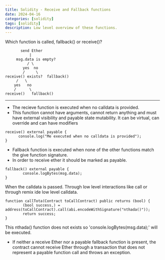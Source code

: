 ```yaml
---
title: Solidity - Receive and Fallback functions
date: 2024-04-16 
categories: [solidity]
tags: [solidity]     
description: Low level overview of these functions.
---
```

 
 Which function is called, fallback() or receive()?

           send Ether
               |
         msg.data is empty?
              / \
            yes  no
            /     \
    receive() exists?  fallback()
         /   \
        yes   no
        /      \
    receive()   fallback()



---

- The recieve function is executed when no calldata is provided.
- This function cannot have arguments, cannot return anything and must have external visibility and payable state mutability. It can be virtual, can override and can have modifiers

```
receive() external payable {
      console.log("Me executed when no calldata is provided");
}
```

- Fallback function is executed when none of the other functions match the give function signature.
- In order to receive ether it should be marked as payable.


```
fallback() external payable { 
        console.logBytes(msg.data);
}
```

When the calldata is passed. Through low level interactions like call or through remix ide low level calldata.

```
function callTota(Contract toCallContract) public returns (bool) {
        (bool success,) = address(toCallContract).call(abi.encodeWithSignature("nthada()"));
        return success;
}
```

This nthada() function does not exists so 'console.logBytes(msg.data);' will be executed.

-  If neither a receive Ether nor a payable fallback function is present, the contract cannot receive Ether through a transaction that does not represent a payable function call and throws an exception.
